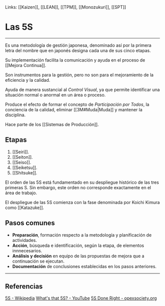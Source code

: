 Links: [[Kaizen]], [[LEAN]], [[TPM]], [[Monozukuri]], [[SPT]]

# Las 5S
---

Es una metodología de gestión japonesa, denominado así por la primera letra del nombre que en japonés designa cada una de sus cinco etapas.

Su implementación facilita la comunicación y ayuda en el proceso de [[Mejora Continua]].

Son instrumentos para la gestión, pero no son para el mejoramiento de la eficiencia y la calidad.

Ayuda de manera sustancial al *Control Visual*, ya que permite identificar una situación normal o anormal en un área o proceso.

Produce el efecto de formar el concepto de *Participación por Todos*, la conciencia de la calidad, eliminar [[3M#Muda|Muda]] y mantener la disciplina.

Hace parte de los [[Sistemas de Producción]].

## Etapas
1. [[Seiri]].
2. [[Seiton]].
3. [[Seiso]].
4. [[Seiketsu]].
5. [[Shitsuke]].

El orden de las 5S está fundamentado en su despliegue histórico de las tres primeras S. Sin embargo, este orden no corresponde exactamente en el área de trabajo.

El despliegue de las 5S comienza con la fase denominada por Koichi Kimura como [[Katazuke]].

## Pasos comunes

- **Preparación**, formación respecto a la metodología y planificación de actividades.
- **Acción**, búsqueda e identificación, según la etapa, de elementos innnecesarios.
- **Análisis y decisión** en equipo de las propuestas de mejora que a continuación se ejecutan.
- **Documentación** de conclusiones establecidas en los pasos anteriores.

---

## Referencias
[5S - Wikipedia](https://es.wikipedia.org/wiki/5S)
[What's that 5S? - YouTube](https://www.youtube.com/watch?v=Pu7HIeQveIY&t=206s)
[5S Done Right - opexsociety.org](https://opexsociety.org/body-of-knowledge/5s-done-right/)